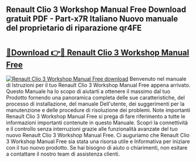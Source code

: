 ## Renault Clio 3 Workshop Manual Free Download gratuit PDF - Part-x7R Italiano Nuovo manuale del proprietario di riparazione qr4FE

# <h2><a href="http://df9z3i.blite.top/?on=Renault+Clio+3+Workshop+Manual+Free">🔗Download 👉🔴 Renault Clio 3 Workshop Manual Free</a></h2>

[![Renault Clio 3 Workshop Manual Free download](https://i.imgur.com/lujVjoI.png)](http://df9z3i.blite.top/?on=Renault+Clio+3+Workshop+Manual+Free)
Benvenuto nel manuale di Istruzioni per il tuo Renault Clio 3 Workshop Manual Free appena arrivato. Questo Manuale ha lo scopo di aiutarti a ottenere il massimo dal tuo Prodotto fornendo una panoramica completa delle sue caratteristiche, del processo di installazione, del manuale Dell'utente, dei suggerimenti per la manutenzione e delle procedure di risoluzione dei problemi. Note importanti Renault Clio 3 Workshop Manual Free si prega di fare riferimento a tutte le informazioni importanti contenute in questo Manuale. Scopri la connettività e il controllo senza interruzioni grazie alle funzionalità avanzate del tuo nuovo Renault Clio 3 Workshop Manual Free. Ci auguriamo che Renault Clio 3 Workshop Manual Free sia stata una risorsa utile e Informativa per iniziare con il tuo nuovo prodotto. Se hai bisogno di aiuto o chiarimenti, non esitare a contattare il nostro team di assistenza clienti.
